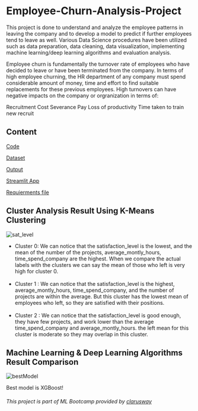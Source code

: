 # Employee-Churn-Analysis-Project
This project is done to understand and analyze the employee patterns in leaving the company and to develop a model to predict if further employees tend to leave as well. Various Data Science procedures have been utilized such as data preparation, data cleaning, data visualization, implementing machine learning/deep learning algorithms and evaluation analysis.

Employee churn is fundamentally the turnover rate of employees who have decided to leave or have been terminated from the company. In terms of high employee churning, the HR department of any company must spend considerable amount of money, time and effort to find suitable replacements for these previous employees. High turnovers can have negative impacts on the company or orgranization in terms of:

Recruitment Cost
Severance Pay
Loss of productivity
Time taken to train new recruit

## Content

[Code](https://github.com/Rawanawh/Employee-Churn-Analysis-Project/blob/main/src/Churn_Prediction_V6.ipynb)

[Dataset](https://github.com/Rawanawh/Employee-Churn-Analysis-Project/blob/main/HR_Dataset.csv)

[Output](https://github.com/Rawanawh/Employee-Churn-Analysis-Project/tree/main/output)

[Streamlit App](https://github.com/Rawanawh/Employee-Churn-Analysis-Project/blob/main/main.py)

[Requierments file](https://github.com/Rawanawh/Employee-Churn-Analysis-Project/blob/main/requirement.txt)


## Cluster Analysis Result Using K-Means Clustering

![sat_level](https://github.com/Rawanawh/Employee-Churn-Analysis-Project/assets/90554711/576a8735-9133-464f-84f3-d4477271b190)
* Cluster 0: We can notice that the satisfaction_level is the lowest, and the mean of the number of the projects, average_montly_hours, time_spend_company are the highest. When we compare the actual labels with the clusters we can say the mean of those who left is very high for cluster 0. <br><br>
* Cluster 1 : We can notice that the satisfaction_level is the highest, average_montly_hours, time_spend_company, and the number of projects are within the average. But this cluster has the lowest mean of employees who left, so they are satisfied with their positions. <br><br>
* Cluster 2 :  We can notice that the satisfaction_level is good enough, they have few projects, and work lower than the average time_spend_company and average_montly_hours. the left mean for this cluster is moderate so they may overlap in this cluster.

## Machine Learning & Deep Learning Algorithms Result Comparison

![bestModel](https://github.com/Rawanawh/Employee-Churn-Analysis-Project/assets/90554711/d5032253-8c3a-4a05-83d5-92a4886a5b8d)

Best model is XGBoost!

###### This project is part of ML Bootcamp provided by [clarusway](https://github.com/clarusway)

